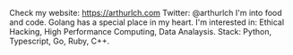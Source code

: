 Check my website: https://arthurlch.com
Twitter: @arthurlch
I'm into food and code. Golang has a special place in my heart.
I'm interested in: Ethical Hacking, High Performance Computing, Data Analaysis.
Stack: Python, Typescript, Go, Ruby, C++.
